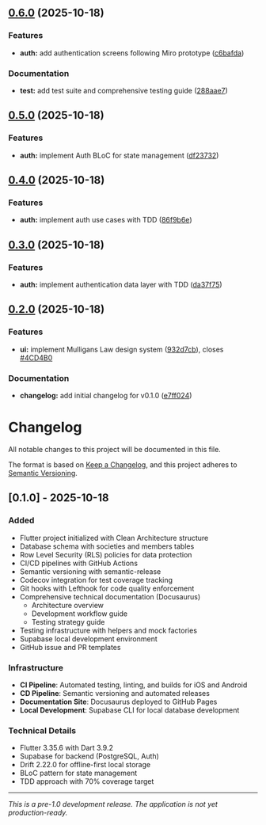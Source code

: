 ## [0.6.0](https://github.com/barry47products/mulligans-law/compare/v0.5.0...v0.6.0) (2025-10-18)


### Features

* **auth:** add authentication screens following Miro prototype ([c6bafda](https://github.com/barry47products/mulligans-law/commit/c6bafda1360239b246d093ff6666cca5aae32171))


### Documentation

* **test:** add test suite and comprehensive testing guide ([288aae7](https://github.com/barry47products/mulligans-law/commit/288aae7ddc05b313178226070980f56a2ab40ffe))

## [0.5.0](https://github.com/barry47products/mulligans-law/compare/v0.4.0...v0.5.0) (2025-10-18)


### Features

* **auth:** implement Auth BLoC for state management ([df23732](https://github.com/barry47products/mulligans-law/commit/df23732affd79abfa7ea246c3272c31fee900d1a))

## [0.4.0](https://github.com/barry47products/mulligans-law/compare/v0.3.0...v0.4.0) (2025-10-18)


### Features

* **auth:** implement auth use cases with TDD ([86f9b6e](https://github.com/barry47products/mulligans-law/commit/86f9b6e5ad8485ac24845cc41a7018762d9f5399))

## [0.3.0](https://github.com/barry47products/mulligans-law/compare/v0.2.0...v0.3.0) (2025-10-18)


### Features

* **auth:** implement authentication data layer with TDD ([da37f75](https://github.com/barry47products/mulligans-law/commit/da37f7530f091e426307cd576ef545db13d5e318))

## [0.2.0](https://github.com/barry47products/mulligans-law/compare/v0.1.0...v0.2.0) (2025-10-18)


### Features

* **ui:** implement Mulligans Law design system ([932d7cb](https://github.com/barry47products/mulligans-law/commit/932d7cb4702b704e3935959b84e9c51349399557)), closes [#4CD4B0](https://github.com/barry47products/mulligans-law/issues/4CD4B0)


### Documentation

* **changelog:** add initial changelog for v0.1.0 ([e7ff024](https://github.com/barry47products/mulligans-law/commit/e7ff024bda9cead2de3a07c5db765760d878a4da))

# Changelog

All notable changes to this project will be documented in this file.

The format is based on [Keep a Changelog](https://keepachangelog.com/en/1.0.0/),
and this project adheres to [Semantic Versioning](https://semver.org/spec/v2.0.0.html).

## [0.1.0] - 2025-10-18

### Added

- Flutter project initialized with Clean Architecture structure
- Database schema with societies and members tables
- Row Level Security (RLS) policies for data protection
- CI/CD pipelines with GitHub Actions
- Semantic versioning with semantic-release
- Codecov integration for test coverage tracking
- Git hooks with Lefthook for code quality enforcement
- Comprehensive technical documentation (Docusaurus)
  - Architecture overview
  - Development workflow guide
  - Testing strategy guide
- Testing infrastructure with helpers and mock factories
- Supabase local development environment
- GitHub issue and PR templates

### Infrastructure

- **CI Pipeline**: Automated testing, linting, and builds for iOS and Android
- **CD Pipeline**: Semantic versioning and automated releases
- **Documentation Site**: Docusaurus deployed to GitHub Pages
- **Local Development**: Supabase CLI for local database development

### Technical Details

- Flutter 3.35.6 with Dart 3.9.2
- Supabase for backend (PostgreSQL, Auth)
- Drift 2.22.0 for offline-first local storage
- BLoC pattern for state management
- TDD approach with 70% coverage target

---

_This is a pre-1.0 development release. The application is not yet production-ready._
